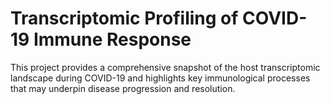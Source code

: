 # Transcriptomic Profiling of COVID-19 Immune Response
This project provides a comprehensive snapshot of the host transcriptomic landscape during COVID-19 and highlights key immunological processes that may underpin disease progression and resolution.
